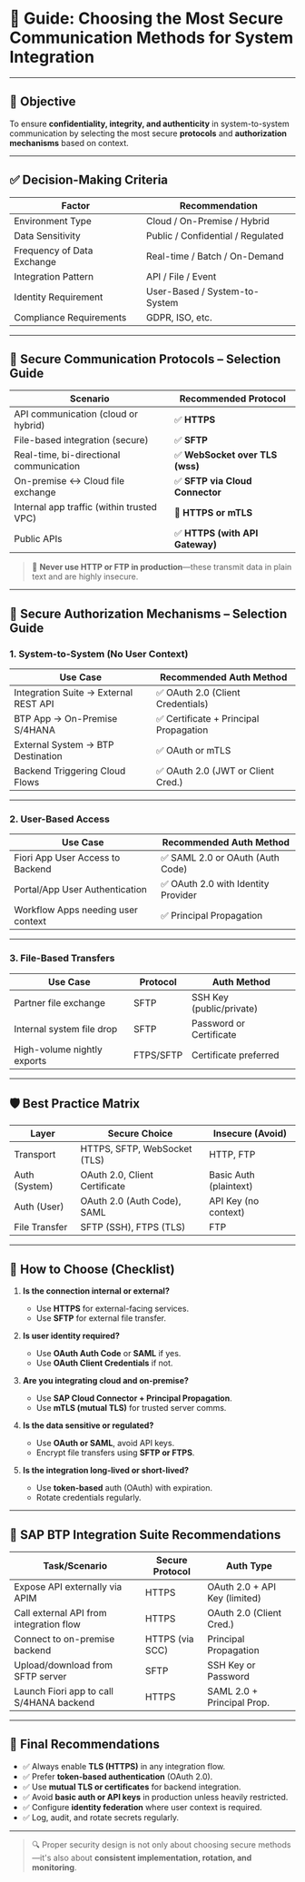 # 🔐 Guide: Choosing the Most Secure Communication Methods for System Integration

---

## 🎯 Objective

To ensure **confidentiality, integrity, and authenticity** in system-to-system communication by selecting the most secure **protocols** and **authorization mechanisms** based on context.

---

## ✅ Decision-Making Criteria

| Factor                          | Recommendation                             |
|--------------------------------|---------------------------------------------|
| Environment Type               | Cloud / On-Premise / Hybrid                 |
| Data Sensitivity               | Public / Confidential / Regulated          |
| Frequency of Data Exchange     | Real-time / Batch / On-Demand               |
| Integration Pattern            | API / File / Event                          |
| Identity Requirement           | User-Based / System-to-System               |
| Compliance Requirements        | GDPR, ISO, etc.                             |

---

## 🔌 Secure Communication Protocols – Selection Guide

| Scenario                                 | Recommended Protocol |
|------------------------------------------|----------------------|
| API communication (cloud or hybrid)      | ✅ **HTTPS**         |
| File-based integration (secure)          | ✅ **SFTP**          |
| Real-time, bi-directional communication  | ✅ **WebSocket over TLS (wss)** |
| On-premise ↔ Cloud file exchange         | ✅ **SFTP via Cloud Connector** |
| Internal app traffic (within trusted VPC)| 🔄 **HTTPS or mTLS** |
| Public APIs                              | ✅ **HTTPS (with API Gateway)** |

> 🔐 **Never use HTTP or FTP in production**—these transmit data in plain text and are highly insecure.

---

## 🔑 Secure Authorization Mechanisms – Selection Guide

### 1. **System-to-System (No User Context)**

| Use Case                              | Recommended Auth Method              |
|--------------------------------------|--------------------------------------|
| Integration Suite → External REST API| ✅ OAuth 2.0 (Client Credentials)     |
| BTP App → On-Premise S/4HANA         | ✅ Certificate + Principal Propagation |
| External System → BTP Destination    | ✅ OAuth or mTLS                     |
| Backend Triggering Cloud Flows       | ✅ OAuth 2.0 (JWT or Client Cred.)    |

---

### 2. **User-Based Access**

| Use Case                                | Recommended Auth Method             |
|----------------------------------------|-------------------------------------|
| Fiori App User Access to Backend       | ✅ SAML 2.0 or OAuth (Auth Code)     |
| Portal/App User Authentication         | ✅ OAuth 2.0 with Identity Provider  |
| Workflow Apps needing user context     | ✅ Principal Propagation             |

---

### 3. **File-Based Transfers**

| Use Case                             | Protocol    | Auth Method          |
|-------------------------------------|-------------|----------------------|
| Partner file exchange               | SFTP        | SSH Key (public/private) |
| Internal system file drop           | SFTP        | Password or Certificate |
| High-volume nightly exports         | FTPS/SFTP   | Certificate preferred |

---

## 🛡 Best Practice Matrix

| Layer         | Secure Choice                              | Insecure (Avoid)           |
|---------------|---------------------------------------------|----------------------------|
| Transport     | HTTPS, SFTP, WebSocket (TLS)                | HTTP, FTP                  |
| Auth (System) | OAuth 2.0, Client Certificate               | Basic Auth (plaintext)     |
| Auth (User)   | OAuth 2.0 (Auth Code), SAML                 | API Key (no context)       |
| File Transfer | SFTP (SSH), FTPS (TLS)                      | FTP                        |

---

## 🚦 How to Choose (Checklist)

1. **Is the connection internal or external?**
   - Use **HTTPS** for external-facing services.
   - Use **SFTP** for external file transfer.

2. **Is user identity required?**
   - Use **OAuth Auth Code** or **SAML** if yes.
   - Use **OAuth Client Credentials** if not.

3. **Are you integrating cloud and on-premise?**
   - Use **SAP Cloud Connector + Principal Propagation**.
   - Use **mTLS (mutual TLS)** for trusted server comms.

4. **Is the data sensitive or regulated?**
   - Use **OAuth or SAML**, avoid API keys.
   - Encrypt file transfers using **SFTP or FTPS**.

5. **Is the integration long-lived or short-lived?**
   - Use **token-based** auth (OAuth) with expiration.
   - Rotate credentials regularly.

---

## 🚀 SAP BTP Integration Suite Recommendations

| Task/Scenario                                | Secure Protocol | Auth Type                    |
|---------------------------------------------|------------------|------------------------------|
| Expose API externally via APIM               | HTTPS             | OAuth 2.0 + API Key (limited)|
| Call external API from integration flow      | HTTPS             | OAuth 2.0 (Client Cred.)     |
| Connect to on-premise backend                | HTTPS (via SCC)   | Principal Propagation        |
| Upload/download from SFTP server             | SFTP              | SSH Key or Password          |
| Launch Fiori app to call S/4HANA backend     | HTTPS             | SAML 2.0 + Principal Prop.   |

---

## 🔐 Final Recommendations

- ✅ Always enable **TLS (HTTPS)** in any integration flow.
- ✅ Prefer **token-based authentication** (OAuth 2.0).
- ✅ Use **mutual TLS or certificates** for backend integration.
- ✅ Avoid **basic auth or API keys** in production unless heavily restricted.
- ✅ Configure **identity federation** where user context is required.
- ✅ Log, audit, and rotate secrets regularly.

---

> 🔍 Proper security design is not only about choosing secure methods—it's also about **consistent implementation, rotation, and monitoring**.

